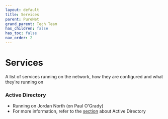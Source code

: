 ```yaml
---
layout: default
title: Services
parent: PureNet
grand_parent: Tech Team
has_children: false
has_toc: false
nav_order: 2
---
```


# Services

A list of services running on the network, how they are configured and what they're running on

### Active Directory

- Running on Jordan North (on Paul O'Grady)
- For more information, refer to the [section](/docs/tech-team/active-directory/) about Active Directory